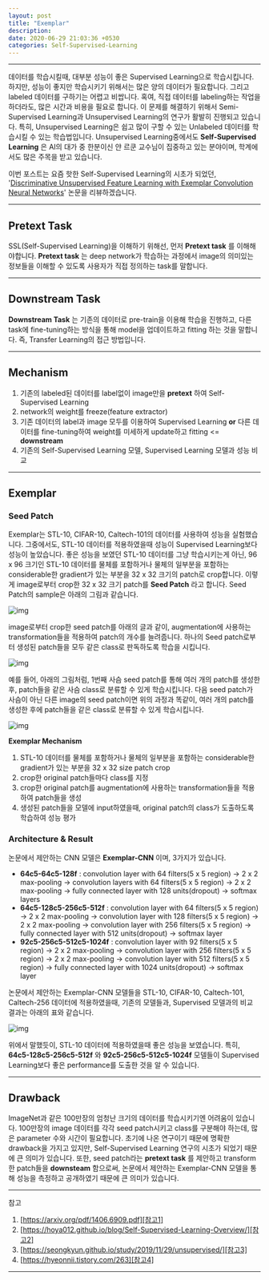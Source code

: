 ```yaml
---
layout: post
title: "Exemplar"
description:
date: 2020-06-29 21:03:36 +0530
categories: Self-Supervised-Learning
---
```

---

데이터를 학습시킬때, 대부분 성능이 좋은 Supervised Learning으로 학습시킵니다. 하지만, 성능이 좋지만 학습시키기 위해서는 많은 양의 데이터가 필요합니다. 그리고 labeled 데이터를 구하기는 어렵고 비쌉니다. 혹여, 직접 데이터를 labeling하는 작업을 하더라도, 많은 시간과 비용을 필요로 합니다.
이 문제를 해결하기 위해서 Semi-Supervised Learning과 Unsupervised Learning의 연구가 활발히 진행되고 있습니다. 특히, Unsupervised Learning은 쉽고 많이 구할 수 있는 Unlabeled 데이터를 학습시킬 수 있는 학습법입니다. Unsupervised Learning중에서도 **Self-Supervised Learning** 은 AI의 대가 중 한분이신 얀 르쿤 교수님이 집중하고 있는 분야이며, 학계에서도 많은 주목을 받고 있습니다.

이번 포스트는 요즘 핫한 Self-Supervised Learning의 시초가 되었던, '[Discriminative Unsupervised Feature Learning with Exemplar Convolution Neural Networks][paper]' 논문을 리뷰하겠습니다.

---

## Pretext Task

SSL(Self-Supervised Learning)을 이해하기 위해선, 먼저 **Pretext task** 를 이해해야합니다.
**Pretext task** 는 deep network가 학습하는 과정에서 image의 의미있는 정보들을 이해할 수 있도록 사용자가 직접 정의하는 task를 말합니다.

---

## Downstream Task

**Downstream Task** 는 기존의 데이터로 pre-train을 이용해 학습을 진행하고, 다른 task에 fine-tuning하는 방식을 통해 model을 업데이트하고 fitting 하는 것을 말합니다.
즉, Transfer Learning의 접근 방법입니다.

---

## Mechanism

1. 기존의 labeled된 데이터를 label없이 image만을 **pretext** 하여 Self-Supervised Learning
1. network의 weight를 freeze(feature extractor)
1. 기존 데이터의 label과 image 모두를 이용하여 Supervised Learning **or** 다른 데이터를 fine-tuning하여 weight를 미세하게 update하고 fitting <= **downstream**
1. 기존의 Self-Supervised Learning 모델, Supervised Learning 모델과 성능 비교

---

## Exemplar

### Seed Patch

Exemplar는 STL-10, CIFAR-10, Caltech-101의 데이터를 사용하여 성능을 실험했습니다. 그중에서도, STL-10 데이터를 적용하였을때 성능이 Supervised Learning보다 성능이 높았습니다.
좋은 성능을 보였던 STL-10 데이터를 그냥 학습시키는게 아닌, 96 x 96 크기인 STL-10 데이터를 물체를 포함하거나 물체의 일부분을 포함하는 considerable한  gradient가 있는 부분을 32 x 32 크기의 patch로 crop합니다. 이렇게 image로부터 crop한 32 x 32 크기 patch를 **Seed Patch** 라고 합니다.
Seed Patch의 sample은 아래의 그림과 같습니다.

![img](https://i.imgur.com/OpbID2G.png)

image로부터 crop한 seed patch를 아래의 글과 같이, augmentation에 사용하는 transformation들을 적용하여 patch의 개수를 늘려줍니다. 하나의 Seed patch로부터 생성된 patch들을 모두 같은 class로 판독하도록 학습을 시킵니다.

![img](https://i.imgur.com/O5mZUdm.png)

예를 들어,
아래의 그림처럼, 1번째 사슴 seed patch를 통해 여러 개의 patch를 생성한 후, patch들을 같은 사슴 class로 분류할 수 있게 학습시킵니다.
다음 seed patch가 사슴이 아닌 다른 image의 seed patch이면 위의 과정과 똑같이, 여러 개의 patch를 생성한 후에 patch들을 같은 class로 분류할 수 있게 학습시킵니다.

![img](https://i.imgur.com/LNWIrxd.png)

**Exemplar Mechanism**
1. STL-10 데이터를 물체를 포함하거나 물체의 일부분을 포함하는 considerable한 gradient가 있는 부분을 32 x 32 size patch crop
1. crop한 original patch들마다 class를 지정
1. crop한 original patch를 augmentation에 사용하는 transformation들을 적용하여 patch들을 생성
1. 생성된 patch들을 모델에 input하였을때, original patch의 class가 도출하도록 학습하여 성능 평가

### Architecture & Result

논문에서 제안하는 CNN 모델은 **Exemplar-CNN** 이며, 3가지가 있습니다.

- **64c5-64c5-128f** : convolution layer with 64 filters(5 x 5 region) -> 2 x 2 max-pooling -> convolution layers with 64 filters(5 x 5 region) -> 2 x 2 max-pooling -> fully connected layer with 128 units(dropout) -> softmax layers
- **64c5-128c5-256c5-512f** : convolution layer with 64 filters(5 x 5 region) -> 2 x 2 max-pooling -> convolution layer with 128 filters(5 x 5 region) -> 2 x 2 max-pooling -> convolution layer with 256 filters(5 x 5 region) -> fully connected layer with 512 units(dropout) -> softmax layer
- **92c5-256c5-512c5-1024f** : convolution layer with 92 filters(5 x 5 region) -> 2 x 2 max-pooling -> convolution layer with 256 filters(5 x 5 region) -> 2 x 2 max-pooling -> convolution layer with 512 filters(5 x 5 region) -> fully connected layer with 1024 units(dropout) -> softmax layer

논문에서 제안하는 Exemplar-CNN 모델들을 STL-10, CIFAR-10, Caltech-101, Caltech-256 데이터에 적용하였을때, 기존의 모델들과, Supervised 모델과의 비교 결과는 아래의 표와 같습니다.

![img](https://i.imgur.com/vPcNNJw.png)

위에서 말했듯이, STL-10 데이터에 적용하였을때 좋은 성능을 보였습니다. 특히, **64c5-128c5-256c5-512f** 와 **92c5-256c5-512c5-1024f** 모델들이 Supervised Learning보다 좋은 performance를 도출한 것을 알 수 있습니다.

---

## Drawback

ImageNet과 같은 100만장의 엄청난 크기의 데이터를 학습시키기엔 어려움이 있습니다.
100만장의 image 데이터를 각각 seed patch시키고 class를 구분해야 하는데, 많은 parameter 수와 시간이 필요합니다. 초기에 나온 연구이기 때문에 명확한 drawback을 가지고 있지만, Self-Supervised Learning 연구의 시초가 되었기 때문에 큰 의미가 있습니다.
또한, seed patch라는 **pretext task** 를 제안하고 transform한 patch들을 **downsteam** 함으로써, 논문에서 제안하는 Exemplar-CNN 모델을 통해 성능을 측정하고 공개하였기 때문에 큰 의미가 있습니다.

---

참고
1. [https://arxiv.org/pdf/1406.6909.pdf][참고1]
1. [https://hoya012.github.io/blog/Self-Supervised-Learning-Overview/][참고2]
1. [https://seongkyun.github.io/study/2019/11/29/unsupervised/][참고3]
1. [https://hyeonnii.tistory.com/263][참고4]

---

[paper]: https://arxiv.org/pdf/1406.6909.pdf
[참고1]: https://arxiv.org/pdf/1406.6909.pdf
[참고2]: https://hoya012.github.io/blog/Self-Supervised-Learning-Overview/
[참고3]: https://seongkyun.github.io/study/2019/11/29/unsupervised/
[참고4]: https://hyeonnii.tistory.com/263
